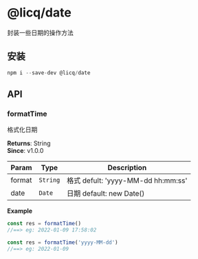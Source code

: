 
# @licq/date

封装一些日期的操作方法

## 安装

```js
npm i --save-dev @licq/date
```

## API
### formatTime 

格式化日期


**Returns**: String  
**Since**: v1.0.0  

| Param | Type | Description |
| --- | --- | --- |
| format | <code>String</code> | 格式 defult: 'yyyy-MM-dd hh:mm:ss' |
| date | <code>Date</code> | 日期 default: new Date() |

**Example**  
```js
const res = formatTime()
//==> eg: 2022-01-09 17:58:02

const res = formatTime('yyyy-MM-dd')
//==> eg: 2022-01-09
```
